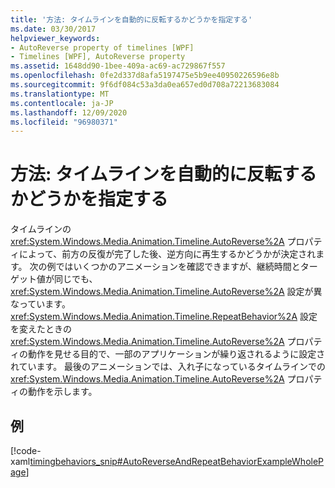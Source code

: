 ```yaml
---
title: '方法: タイムラインを自動的に反転するかどうかを指定する'
ms.date: 03/30/2017
helpviewer_keywords:
- AutoReverse property of timelines [WPF]
- Timelines [WPF], AutoReverse property
ms.assetid: 1648dd90-1bee-409a-ac69-ac729867f557
ms.openlocfilehash: 0fe2d337d8afa5197475e5b9ee40950226596e8b
ms.sourcegitcommit: 9f6df084c53a3da0ea657ed0d708a72213683084
ms.translationtype: MT
ms.contentlocale: ja-JP
ms.lasthandoff: 12/09/2020
ms.locfileid: "96980371"
---
```

# <a name="how-to-specify-whether-a-timeline-automatically-reverses"></a>方法: タイムラインを自動的に反転するかどうかを指定する
タイムラインの <xref:System.Windows.Media.Animation.Timeline.AutoReverse%2A> プロパティによって、前方の反復が完了した後、逆方向に再生するかどうかが決定されます。 次の例ではいくつかのアニメーションを確認できますが、継続時間とターゲット値が同じでも、<xref:System.Windows.Media.Animation.Timeline.AutoReverse%2A> 設定が異なっています。 <xref:System.Windows.Media.Animation.Timeline.RepeatBehavior%2A> 設定を変えたときの <xref:System.Windows.Media.Animation.Timeline.AutoReverse%2A> プロパティの動作を見せる目的で、一部のアプリケーションが繰り返されるように設定されています。 最後のアニメーションでは、入れ子になっているタイムラインでの <xref:System.Windows.Media.Animation.Timeline.AutoReverse%2A> プロパティの動作を示します。  
  
## <a name="example"></a>例  
 [!code-xaml[timingbehaviors_snip#AutoReverseAndRepeatBehaviorExampleWholePage](~/samples/snippets/csharp/VS_Snippets_Wpf/timingbehaviors_snip/CSharp/AutoReverseExample.xaml#autoreverseandrepeatbehaviorexamplewholepage)]
